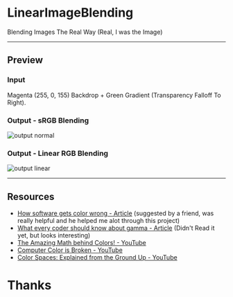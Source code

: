 # LinearImageBlending
Blending Images The Real Way (Real, I was the Image)

---
## Preview

### Input
Magenta (255, 0, 155) Backdrop + Green Gradient (Transparency Falloff To Right).

### Output - sRGB Blending
![output normal](https://github.com/pegvin/LinearImageBlending/assets/75035219/522f5c41-88e6-44dd-bb91-4cbe6a0ed8ca)

### Output - Linear RGB Blending
![output linear](https://github.com/pegvin/LinearImageBlending/assets/75035219/7753c9e9-868a-4411-b918-aff8f73998d2)

---
## Resources
- [How software gets color wrong - Article](https://bottosson.github.io/posts/colorwrong/) (suggested by a friend, was really helpful and he helped me alot through this project)
- [What every coder should know about gamma - Article](https://blog.johnnovak.net/2016/09/21/what-every-coder-should-know-about-gamma/) (Didn't Read it yet, but looks interesting)
- [The Amazing Math behind Colors! - YouTube](https://youtu.be/gnUYoQ1pwes)
- [Computer Color is Broken - YouTube](https://youtu.be/LKnqECcg6Gw)
- [Color Spaces: Explained from the Ground Up - YouTube](https://youtu.be/99v96TL-tuY)

# Thanks

